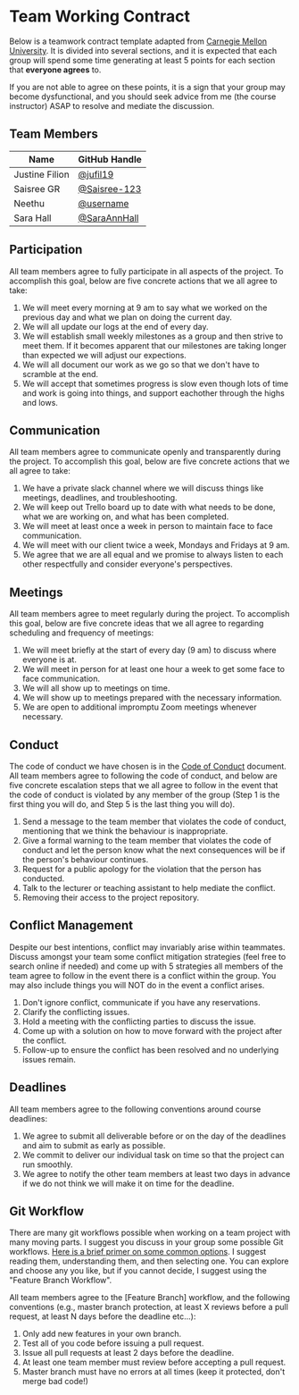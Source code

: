 # Team Working Contract

Below is a teamwork contract template adapted from [Carnegie Mellon University](https://www.cmu.edu/teaching/designteach/teach/instructionalstrategies/groupprojects/tools/index.html).
It is divided into several sections, and it is expected that each group will spend some time generating at least 5 points for each section that **everyone agrees** to. 

If you are not able to agree on these points, it is a sign that your group may become dysfunctional, and you should seek advice from me (the course instructor) ASAP to resolve and mediate the discussion.

## Team Members

| Name     | GitHub Handle                          |
|----------|----------------------------------------|
| Justine Filion | [@jufil19](https://github.com/jufil19) |
| Saisree GR | [@Saisree-123](https://github.com/Saisree-123) |
| Neethu | [@username](https://github.com/firasm) |
| Sara Hall | [@SaraAnnHall](https://github.com/SaraAnnHall) |

## Participation

All team members agree to fully participate in all aspects of the project.
To accomplish this goal, below are five concrete actions that we all agree to take:

1. We will meet every morning at 9 am to say what we worked on the previous day and what we plan on doing the current day. 
2. We will all update our logs at the end of every day. 
3. We will establish small weekly milestones as a group and then strive to meet them. If it becomes apparent that our milestones are taking longer than expected we will adjust our expections. 
4. We will all document our work as we go so that we don't have to scramble at the end. 
5. We will accept that sometimes progress is slow even though lots of time and work is going into things, and support eachother through the highs and lows. 

## Communication

All team members agree to communicate openly and transparently during the project.
To accomplish this goal, below are five concrete actions that we all agree to take:

1. We have a private slack channel where we will discuss things like meetings, deadlines, and troubleshooting. 
2. We will keep out Trello board up to date with what needs to be done, what we are working on, and what has been completed. 
3. We will meet at least once a week in person to maintain face to face communication. 
4. We will meet with our client twice a week, Mondays and Fridays at 9 am. 
5. We agree that we are all equal and we promise to always listen to each other respectfully and consider everyone's perspectives. 

## Meetings

All team members agree to meet regularly during the project.
To accomplish this goal, below are five concrete ideas that we all agree to regarding scheduling and frequency of meetings:


1. We will meet briefly at the start of every day (9 am) to discuss where everyone is at. 
2. We will meet in person for at least one hour a week to get some face to face communication. 
3. We will all show up to meetings on time. 
4. We will show up to meetings prepared with the necessary information. 
5. We are open to additional impromptu Zoom meetings whenever necessary. 

## Conduct

The code of conduct we have chosen is in the [Code of Conduct](./CODE_OF_CONDUCT.md) document.
All team members agree to following the code of conduct, and below are five concrete escalation steps that we all agree to follow in the event that the code of conduct is violated by any member of the group (Step 1 is the first thing you will do, and Step 5 is the last thing you will do).

1. Send a message to the team member that violates the code of conduct, mentioning that we think the behaviour is inappropriate.
2. Give a formal warning to the team member that violates the code of conduct and let the person know what the next consequences will be if the person's behaviour continues.
3. Request for a public apology for the violation that the person has conducted.
4. Talk to the lecturer or teaching assistant to help mediate the conflict.
5. Removing their access to the project repository.

## Conflict Management

Despite our best intentions, conflict may invariably arise within teammates.
Discuss amongst your team some conflict mitigation strategies (feel free to search online if needed) and come up with 5 strategies all members of the team agree to follow in the event there is a conflict within the group.
You may also include things you will NOT do in the event a conflict arises.

1. Don't ignore conflict, communicate if you have any reservations.
2. Clarify the conflicting issues.
3. Hold a meeting with the conflicting parties to discuss the issue.
4. Come up with a solution on how to move forward with the project after the conflict.
5. Follow-up to ensure the conflict has been resolved and no underlying issues remain.

## Deadlines

All team members agree to the following conventions around course deadlines:

1. We agree to submit all deliverable before or on the day of the deadlines and aim to submit as early as possible.
2. We commit to deliver our individual task on time so that the project can run smoothly.
3. We agree to notify the other team members at least two days in advance if we do not think we will make it on time for the deadline.

## Git Workflow

There are many git workflows possible when working on a team project with many moving parts.
I suggest you discuss in your group some possible Git workflows.
[Here is a brief primer on some common options](https://www.atlassian.com/git/tutorials/comparing-workflows).
I suggest reading them, understanding them, and then selecting one.
You can explore and choose any you like, but if you cannot decide, I suggest using the "Feature Branch Workflow".

All team members agree to the [Feature Branch] workflow, and the following conventions (e.g., master branch protection, at least X reviews before a pull request, at least N days before the deadline etc...):

1. Only add new features in your own branch. 
2. Test all of you code before issuing a pull request. 
3. Issue all pull requests at least 2 days before the deadline. 
4. At least one team member must review before accepting a pull request. 
5. Master branch must have no errors at all times (keep it protected, don't merge bad code!)
